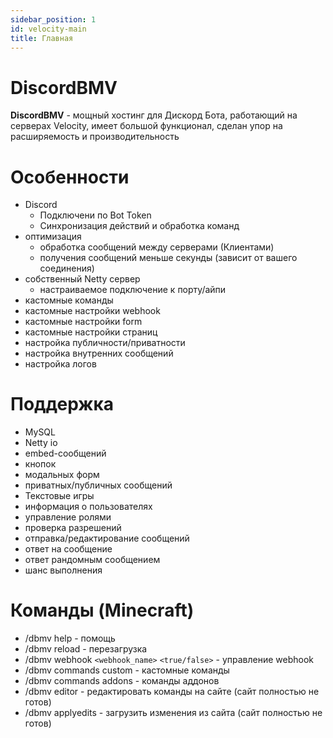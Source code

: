 ```yaml
---
sidebar_position: 1
id: velocity-main
title: Главная
---
```


# DiscordBMV

**DiscordBMV** - мощный хостинг для Дискорд Бота, работающий на серверах Velocity, имеет большой функционал, сделан упор на расширяемость и производительность



# Особенности
  - Discord
    - Подключени по Bot Token
    - Синхронизация действий и обработка команд
  - оптимизация 
    - обработка сообщений между серверами (Клиентами)
    - получения сообщений меньше секунды (зависит от вашего соединения)
  - собственный Netty сервер
    - настраиваемое подключение к порту/айпи
  - кастомные команды
  - кастомные настройки webhook
  - кастомные настройки form
  - кастомные настройки страниц
  - настройка публичности/приватности
  - настройка внутренних сообщений
  - настройка логов

# Поддержка
  - MySQL
  - Netty io
  - embed-сообщений
  - кнопок
  - модальных форм
  - приватных/публичных сообщений
  - Текстовые игры
  - информация о пользователях
  - управление ролями
  - проверка разрешений
  - отправка/редактирование сообщений
  - ответ на сообщение
  - ответ рандомным сообщением
  - шанс выполнения

# Команды (Minecraft)
  - /dbmv help - помощь
  - /dbmv reload - перезагрузка
  - /dbmv webhook `<webhook_name>` `<true/false>` - управление webhook
  - /dbmv commands custom - кастомные команды
  - /dbmv commands addons - команды аддонов
  - /dbmv editor - редактировать команды на сайте (сайт полностью не готов)
  - /dbmv applyedits - загрузить изменения из сайта (сайт полностью не готов)

